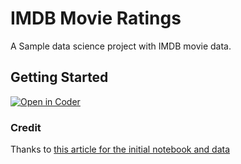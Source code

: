 # IMDB Movie Ratings

A Sample data science project with IMDB movie data.

## Getting Started

<!-- Stable
[![Open in Coder](https://cdn.coder.com/embed-button.svg)](https://stable.cdr.dev/wac/build?project_oauth_service=github&template_oauth_service=github&project_url=git@github.com:IAmHughes/data-science-imdb-sample.git&template_url=https://github.com/IAmHughes/data-science-imdb-sample&template_ref=main&template_filepath=.coder/coder.yaml) -->

<!-- Demo -->
[![Open in Coder](https://cdn.coder.com/embed-button.svg)](https://demo-2.cdr.dev/wac/build?project_oauth_service=github&template_oauth_service=github&project_url=git@github.com:IAmHughes/data-science-imdb-sample.git&template_url=https://github.com/IAmHughes/data-science-imdb-sample&template_ref=main&template_filepath=.coder/coder.yaml)

### Credit

Thanks to [this article for the initial notebook and data](https://towardsdatascience.com/a-data-science-workflow-26c3f05a010e)
